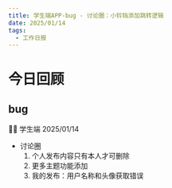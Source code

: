 ```yaml
---
title: 学生端APP-bug - 讨论圈：小铃铛添加跳转逻辑
date: 2025/01/14
tags:
  - 工作日报
---
```


# 今日回顾

## bug

👨‍🏫 学生端 2025/01/14

- 讨论圈
  1. 个人发布内容只有本人才可删除
  2. 更多主题功能添加
  3. 我的发布：用户名称和头像获取错误
